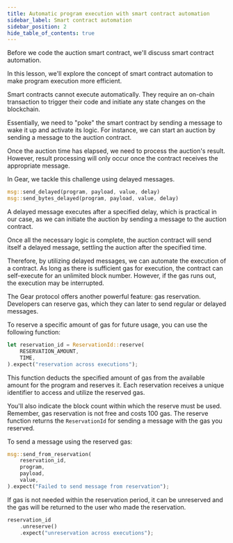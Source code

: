```yaml
---
title: Automatic program execution with smart contract automation
sidebar_label: Smart contract automation
sidebar_position: 2
hide_table_of_contents: true
---
```


Before we code the auction smart contract, we'll discuss smart contract automation.

In this lesson, we'll explore the concept of smart contract automation to make program execution more efficient. 

Smart contracts cannot execute automatically. They require an on-chain transaction to trigger their code and initiate any state changes on the blockchain.

Essentially, we need to "poke" the smart contract by sending a message to wake it up and activate its logic. For instance, we can start an auction by sending a message to the auction contract.

Once the auction time has elapsed, we need to process the auction's result. However, result processing will only occur once the contract receives the appropriate message.

In Gear, we tackle this challenge using delayed messages.

```rust
msg::send_delayed(program, payload, value, delay)
msg::send_bytes_delayed(program, payload, value, delay)
```

A delayed message executes after a specified delay, which is practical in our case, as we can initiate the auction by sending a message to the auction contract.

Once all the necessary logic is complete, the auction contract will send itself a delayed message, settling the auction after the specified time.

Therefore, by utilizing delayed messages, we can automate the execution of a contract. As long as there is sufficient gas for execution, the contract can self-execute for an unlimited block number. However, if the gas runs out, the execution may be interrupted.

The Gear protocol offers another powerful feature: gas reservation. Developers can reserve gas, which they can later to send regular or delayed messages.

To reserve a specific amount of gas for future usage, you can use the following function:

```rust
let reservation_id = ReservationId::reserve(
    RESERVATION_AMOUNT,
    TIME,
).expect("reservation across executions");
```

This function deducts the specified amount of gas from the available amount for the program and reserves it. Each reservation receives a unique identifier to access and utilize the reserved gas.

You'll also indicate the block count within which the reserve must be used. Remember, gas reservation is not free and costs 100 gas. The reserve function returns the `ReservationId` for sending a message with the gas you reserved. 

To send a message using the reserved gas:

```rust
msg::send_from_reservation(
    reservation_id,
    program,
    payload,
    value,
).expect("Failed to send message from reservation");
```

If gas is not needed within the reservation period, it can be unreserved and the gas will be returned to the user who made the reservation.

```rust
reservation_id
    .unreserve()
    .expect("unreservation across executions");
```
